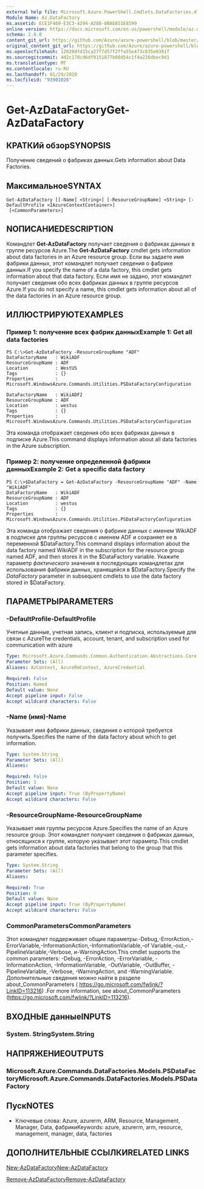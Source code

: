 ```yaml
---
external help file: Microsoft.Azure.PowerShell.Cmdlets.DataFactories.dll-Help.xml
Module Name: Az.DataFactory
ms.assetid: ECE1F469-E3C3-4294-A288-8BAE851E8599
online version: https://docs.microsoft.com/en-us/powershell/module/az.datafactory/get-azdatafactory
schema: 2.0.0
content_git_url: https://github.com/Azure/azure-powershell/blob/master/src/DataFactory/DataFactoryV2/help/Get-AzDataFactory.md
original_content_git_url: https://github.com/Azure/azure-powershell/blob/master/src/DataFactory/DataFactoryV2/help/Get-AzDataFactory.md
ms.openlocfilehash: 12028dfd15ca27f7d57f2ffa55e473c835e0391f
ms.sourcegitcommit: 4d2c178cd6df9151877b08d54c1f4a228dbec9d1
ms.translationtype: MT
ms.contentlocale: ru-RU
ms.lasthandoff: 01/29/2020
ms.locfileid: "93901026"
---
```

# <span data-ttu-id="5ea6b-101">Get-AzDataFactory</span><span class="sxs-lookup"><span data-stu-id="5ea6b-101">Get-AzDataFactory</span></span>

## <span data-ttu-id="5ea6b-102">КРАТКИй обзор</span><span class="sxs-lookup"><span data-stu-id="5ea6b-102">SYNOPSIS</span></span>
<span data-ttu-id="5ea6b-103">Получение сведений о фабриках данных.</span><span class="sxs-lookup"><span data-stu-id="5ea6b-103">Gets information about Data Factories.</span></span>

## <span data-ttu-id="5ea6b-104">Максимальное</span><span class="sxs-lookup"><span data-stu-id="5ea6b-104">SYNTAX</span></span>

```
Get-AzDataFactory [[-Name] <String>] [-ResourceGroupName] <String> [-DefaultProfile <IAzureContextContainer>]
 [<CommonParameters>]
```

## <span data-ttu-id="5ea6b-105">NОПИСАНИЕ</span><span class="sxs-lookup"><span data-stu-id="5ea6b-105">DESCRIPTION</span></span>
<span data-ttu-id="5ea6b-106">Командлет **Get-AzDataFactory** получает сведения о фабриках данных в группе ресурсов Azure.</span><span class="sxs-lookup"><span data-stu-id="5ea6b-106">The **Get-AzDataFactory** cmdlet gets information about data factories in an Azure resource group.</span></span>
<span data-ttu-id="5ea6b-107">Если вы задаете имя фабрики данных, этот командлет получает сведения о фабрике данных.</span><span class="sxs-lookup"><span data-stu-id="5ea6b-107">If you specify the name of a data factory, this cmdlet gets information about that data factory.</span></span>
<span data-ttu-id="5ea6b-108">Если имя не задано, этот командлет получает сведения обо всех фабриках данных в группе ресурсов Azure.</span><span class="sxs-lookup"><span data-stu-id="5ea6b-108">If you do not specify a name, this cmdlet gets information about all of the data factories in an Azure resource group.</span></span>

## <span data-ttu-id="5ea6b-109">ИЛЛЮСТРИРУЮТ</span><span class="sxs-lookup"><span data-stu-id="5ea6b-109">EXAMPLES</span></span>

### <span data-ttu-id="5ea6b-110">Пример 1: получение всех фабрик данных</span><span class="sxs-lookup"><span data-stu-id="5ea6b-110">Example 1: Get all data factories</span></span>
```
PS C:\>Get-AzDataFactory -ResourceGroupName "ADF"
DataFactoryName   : WikiADF
ResourceGroupName : ADF
Location          : WestUS
Tags              : {}
Properties        : Microsoft.WindowsAzure.Commands.Utilities.PSDataFactoryConfiguration

DataFactoryName   : WikiADF2
ResourceGroupName : ADF
Location          : westus
Tags              : {}
Properties        : Microsoft.WindowsAzure.Commands.Utilities.PSDataFactoryConfiguration
```

<span data-ttu-id="5ea6b-111">Эта команда отображает сведения обо всех фабриках данных в подписке Azure.</span><span class="sxs-lookup"><span data-stu-id="5ea6b-111">This command displays information about all data factories in the Azure subscription.</span></span>

### <span data-ttu-id="5ea6b-112">Пример 2: получение определенной фабрики данных</span><span class="sxs-lookup"><span data-stu-id="5ea6b-112">Example 2: Get a specific data factory</span></span>
```
PS C:\>$DataFactory = Get-AzDataFactory -ResourceGroupName "ADF" -Name "WikiADF"
DataFactoryName   : WikiADF
ResourceGroupName : ADF
Location          : westus
Tags              : {}
Properties        : Microsoft.WindowsAzure.Commands.Utilities.PSDataFactoryConfiguration
```

<span data-ttu-id="5ea6b-113">Эта команда отображает сведения о фабрике данных с именем WikiADF в подписке для группы ресурсов с именем ADF и сохраняет ее в переменной $DataFactory.</span><span class="sxs-lookup"><span data-stu-id="5ea6b-113">This command displays information about the data factory named WikiADF in the subscription for the resource group named ADF, and then stores it in the $DataFactory variable.</span></span>
<span data-ttu-id="5ea6b-114">Укажите параметр *фактического* значения в последующих командлетах для использования фабрики данных, хранящейся в $DataFactory.</span><span class="sxs-lookup"><span data-stu-id="5ea6b-114">Specify the *DataFactory* parameter in subsequent cmdlets to use the data factory stored in $DataFactory.</span></span>

## <span data-ttu-id="5ea6b-115">ПАРАМЕТРЫ</span><span class="sxs-lookup"><span data-stu-id="5ea6b-115">PARAMETERS</span></span>

### <span data-ttu-id="5ea6b-116">-DefaultProfile</span><span class="sxs-lookup"><span data-stu-id="5ea6b-116">-DefaultProfile</span></span>
<span data-ttu-id="5ea6b-117">Учетные данные, учетная запись, клиент и подписка, используемые для связи с Azure</span><span class="sxs-lookup"><span data-stu-id="5ea6b-117">The credentials, account, tenant, and subscription used for communication with azure</span></span>

```yaml
Type: Microsoft.Azure.Commands.Common.Authentication.Abstractions.Core.IAzureContextContainer
Parameter Sets: (All)
Aliases: AzContext, AzureRmContext, AzureCredential

Required: False
Position: Named
Default value: None
Accept pipeline input: False
Accept wildcard characters: False
```

### <span data-ttu-id="5ea6b-118">-Name (имя)</span><span class="sxs-lookup"><span data-stu-id="5ea6b-118">-Name</span></span>
<span data-ttu-id="5ea6b-119">Указывает имя фабрики данных, сведения о которой требуется получить.</span><span class="sxs-lookup"><span data-stu-id="5ea6b-119">Specifies the name of the data factory about which to get information.</span></span>

```yaml
Type: System.String
Parameter Sets: (All)
Aliases:

Required: False
Position: 1
Default value: None
Accept pipeline input: True (ByPropertyName)
Accept wildcard characters: False
```

### <span data-ttu-id="5ea6b-120">-ResourceGroupName</span><span class="sxs-lookup"><span data-stu-id="5ea6b-120">-ResourceGroupName</span></span>
<span data-ttu-id="5ea6b-121">Указывает имя группы ресурсов Azure.</span><span class="sxs-lookup"><span data-stu-id="5ea6b-121">Specifies the name of an Azure resource group.</span></span>
<span data-ttu-id="5ea6b-122">Этот командлет получает сведения о фабриках данных, относящихся к группе, которую указывает этот параметр.</span><span class="sxs-lookup"><span data-stu-id="5ea6b-122">This cmdlet gets information about data factories that belong to the group that this parameter specifies.</span></span>

```yaml
Type: System.String
Parameter Sets: (All)
Aliases:

Required: True
Position: 0
Default value: None
Accept pipeline input: True (ByPropertyName)
Accept wildcard characters: False
```

### <span data-ttu-id="5ea6b-123">CommonParameters</span><span class="sxs-lookup"><span data-stu-id="5ea6b-123">CommonParameters</span></span>
<span data-ttu-id="5ea6b-124">Этот командлет поддерживает общие параметры:-Debug,-ErrorAction,-ErrorVariable,-InformationAction,-InformationVariable,-of Variable,-out,-PipelineVariable,-Verbose, и-WarningAction.</span><span class="sxs-lookup"><span data-stu-id="5ea6b-124">This cmdlet supports the common parameters: -Debug, -ErrorAction, -ErrorVariable, -InformationAction, -InformationVariable, -OutVariable, -OutBuffer, -PipelineVariable, -Verbose, -WarningAction, and -WarningVariable.</span></span> <span data-ttu-id="5ea6b-125">Дополнительные сведения можно найти в разделе about_CommonParameters ( https://go.microsoft.com/fwlink/?LinkID=113216) .</span><span class="sxs-lookup"><span data-stu-id="5ea6b-125">For more information, see about_CommonParameters (https://go.microsoft.com/fwlink/?LinkID=113216).</span></span>

## <span data-ttu-id="5ea6b-126">ВХОДНЫЕ данные</span><span class="sxs-lookup"><span data-stu-id="5ea6b-126">INPUTS</span></span>

### <span data-ttu-id="5ea6b-127">System. String</span><span class="sxs-lookup"><span data-stu-id="5ea6b-127">System.String</span></span>

## <span data-ttu-id="5ea6b-128">НАПРЯЖЕНИЕ</span><span class="sxs-lookup"><span data-stu-id="5ea6b-128">OUTPUTS</span></span>

### <span data-ttu-id="5ea6b-129">Microsoft.Azure.Commands.DataFactories.Models.PSDataFactory</span><span class="sxs-lookup"><span data-stu-id="5ea6b-129">Microsoft.Azure.Commands.DataFactories.Models.PSDataFactory</span></span>

## <span data-ttu-id="5ea6b-130">Пуск</span><span class="sxs-lookup"><span data-stu-id="5ea6b-130">NOTES</span></span>
* <span data-ttu-id="5ea6b-131">Ключевые слова: Azure, azurerm, ARM, Resource, Management, Manager, Data, фабрики</span><span class="sxs-lookup"><span data-stu-id="5ea6b-131">Keywords: azure, azurerm, arm, resource, management, manager, data, factories</span></span>

## <span data-ttu-id="5ea6b-132">ДОПОЛНИТЕЛЬНЫЕ ССЫЛКИ</span><span class="sxs-lookup"><span data-stu-id="5ea6b-132">RELATED LINKS</span></span>

[<span data-ttu-id="5ea6b-133">New-AzDataFactory</span><span class="sxs-lookup"><span data-stu-id="5ea6b-133">New-AzDataFactory</span></span>](./New-AzDataFactory.md)

[<span data-ttu-id="5ea6b-134">Remove-AzDataFactory</span><span class="sxs-lookup"><span data-stu-id="5ea6b-134">Remove-AzDataFactory</span></span>](./Remove-AzDataFactory.md)



